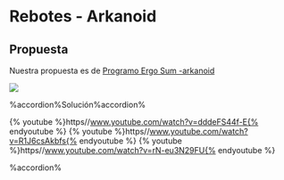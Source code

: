 
# Rebotes - Arkanoid

## Propuesta

Nuestra propuesta es de [Programo Ergo Sum -arkanoid](http://www.programoergosum.com/cursos-online/scratch/111-juego-de-arkanoid-programado-con-scratch)

![](https://upload.wikimedia.org/wikipedia/en/a/a2/Arkanoid.png)


%accordion%Solución%accordion%

{% youtube %}https//www.youtube.com/watch?v=dddeFS44f-E{% endyoutube %}
{% youtube %}https//www.youtube.com/watch?v=R1J6csAkbfs{% endyoutube %}
{% youtube %}https//www.youtube.com/watch?v=rN-eu3N29FU{% endyoutube %}

%accordion%